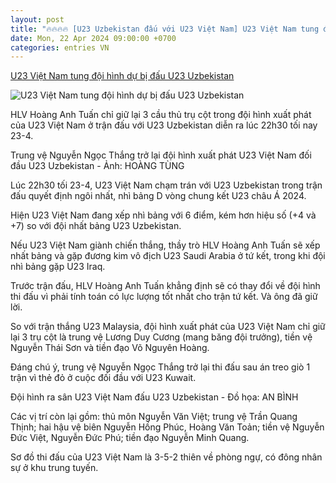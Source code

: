 ```yaml
---
layout: post
title: "🔥🔥🔥🔥 [U23 Uzbekistan đấu với U23 Việt Nam] U23 Việt Nam tung đội hình dự bị đấu U23 Uzbekistan"
date: Mon, 22 Apr 2024 09:00:00 +0700
categories: entries VN
---
```

[U23 Việt Nam tung đội hình dự bị đấu U23 Uzbekistan](https://tuoitre.vn/u23-viet-nam-tung-doi-hinh-du-bi-dau-u23-uzebkistan-20240423200005053.htm)

![U23 Việt Nam tung đội hình dự bị đấu U23 Uzbekistan](https://cdn1.tuoitre.vn/zoom/600_315/471584752817336320/2024/4/23/htun2997-1713876979135230493699-91-228-891-1756-crop-17138784509691131168820.jpg)

HLV Hoàng Anh Tuấn chỉ giữ lại 3 cầu thủ trụ cột trong đội hình xuất phát của U23 Việt Nam ở trận đấu với U23 Uzbekistan diễn ra lúc 22h30 tối nay 23-4.

Trung vệ Nguyễn Ngọc Thắng trở lại đội hình xuất phát U23 Việt Nam đối đầu U23 Uzbekistan - Ảnh: HOÀNG TÙNG

Lúc 22h30 tối 23-4, U23 Việt Nam chạm trán với U23 Uzbekistan trong trận đấu quyết định ngôi nhất, nhì bảng D vòng chung kết U23 châu Á 2024.

Hiện U23 Việt Nam đang xếp nhì bảng với 6 điểm, kém hơn hiệu số (+4 và +7) so với đội nhất bảng U23 Uzbekistan.

Nếu U23 Việt Nam giành chiến thắng, thầy trò HLV Hoàng Anh Tuấn sẽ xếp nhất bảng và gặp đương kim vô địch U23 Saudi Arabia ở tứ kết, trong khi đội nhì bảng gặp U23 Iraq.

Trước trận đấu, HLV Hoàng Anh Tuấn khẳng định sẽ có thay đổi về đội hình thi đấu vì phải tính toán có lực lượng tốt nhất cho trận tứ kết. Và ông đã giữ lời.

So với trận thắng U23 Malaysia, đội hình xuất phát của U23 Việt Nam chỉ giữ lại 3 trụ cột là trung vệ Lương Duy Cương (mang băng đội trưởng), tiền vệ Nguyễn Thái Sơn và tiền đạo Võ Nguyên Hoàng.

Đáng chú ý, trung vệ Nguyễn Ngọc Thắng trở lại thi đấu sau án treo giò 1 trận vì thẻ đỏ ở cuộc đối đầu với U23 Kuwait.

Đội hình ra sân U23 Việt Nam đấu U23 Uzbekistan - Đồ họa: AN BÌNH

Các vị trí còn lại gồm: thủ môn Nguyễn Văn Việt; trung vệ Trần Quang Thịnh; hai hậu vệ biên Nguyễn Hồng Phúc, Hoàng Văn Toản; tiền vệ Nguyễn Đức Việt, Nguyễn Đức Phú; tiền đạo Nguyễn Minh Quang.

Sơ đồ thi đấu của U23 Việt Nam là 3-5-2 thiên về phòng ngự, có đông nhân sự ở khu trung tuyến.

